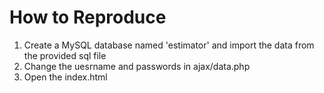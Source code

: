 <h1>How to Reproduce</h1>

<ol>
  <li>Create a MySQL database named 'estimator' and import the data from the provided sql file </li>
  <li>Change the uesrname and passwords in ajax/data.php </li>
  <li>Open the index.html</li>
</ol>

